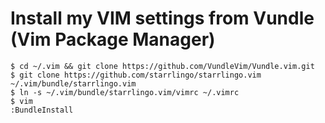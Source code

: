 # Install my VIM settings from Vundle (Vim Package Manager)

    $ cd ~/.vim && git clone https://github.com/VundleVim/Vundle.vim.git
    $ git clone https://github.com/starrlingo/starrlingo.vim ~/.vim/bundle/starrlingo.vim
    $ ln -s ~/.vim/bundle/starrlingo.vim/vimrc ~/.vimrc
    $ vim
    :BundleInstall
